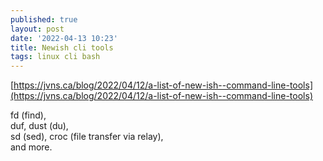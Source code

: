 ```yaml
---
published: true
layout: post
date: '2022-04-13 10:23'
title: Newish cli tools
tags: linux cli bash 
---
```

[https://jvns.ca/blog/2022/04/12/a-list-of-new-ish--command-line-tools](https://jvns.ca/blog/2022/04/12/a-list-of-new-ish--command-line-tools)

fd (find),  
duf, dust (du),  
sd (sed),
croc (file transfer via relay),    
and more.
